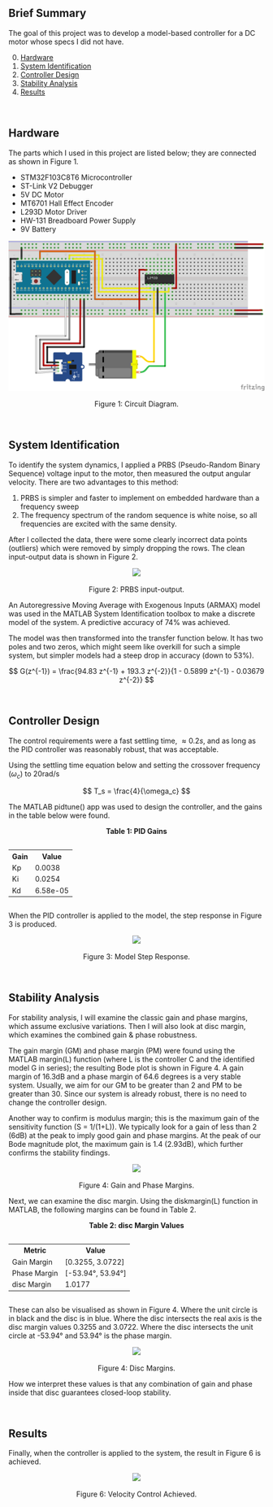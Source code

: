 ## Brief Summary
The goal of this project was to develop a model-based controller for a DC motor whose specs I did not have. 

0. [Hardware](#hardware)
1. [System Identification](#system-identification)
2. [Controller Design](#controller-design)
3. [Stability Analysis](#stability-analysis)
4. [Results](#results)

$~~~~~~~~~~$

## Hardware
The parts which I used in this project are listed below; they are connected as shown in Figure 1. 
- STM32F103C8T6 Microcontroller
- ST-Link V2 Debugger
- 5V DC Motor
- MT6701 Hall Effect Encoder
- L293D Motor Driver
- HW-131 Breadboard Power Supply
- 9V Battery

<p align="center">
  <kbd>
    <img src="https://raw.githubusercontent.com/keatinl1/Motor_System_ID_and_PID_Control/refs/heads/main/figs/circuit.png">
  </kbd>
</p>
<p align="center">
Figure 1: Circuit Diagram.
</p>

$~~~~~~~~~~$

## System Identification
To identify the system dynamics, I applied a PRBS (Pseudo-Random Binary Sequence) voltage input to the motor, then measured the output angular velocity. There are two advantages to this method: 
  1) PRBS is simpler and faster to implement on embedded hardware than a frequency sweep
  2) The frequency spectrum of the random sequence is white noise, so all frequencies are excited with the same density.

After I collected the data, there were some clearly incorrect data points (outliers) which were removed by simply dropping the rows. The clean input-output data is shown in Figure 2.

<p align="center">
  <kbd>
    <img src="https://raw.githubusercontent.com/keatinl1/dc_motor_id_and_control/refs/heads/main/figs/prbs_input_output.png">
  </kbd>
</p>
<p align="center">
Figure 2: PRBS input-output.
</p>

An Autoregressive Moving Average with Exogenous Inputs (ARMAX) model was used in the MATLAB System Identification toolbox to make a discrete model of the system. A predictive accuracy of 74% was achieved.

The model was then transformed into the transfer function below. It has two poles and two zeros, which might seem like overkill for such a simple system, but simpler models had a steep drop in accuracy (down to 53%).

$$
  G(z^{-1}) = \frac{94.83 z^{-1} + 193.3 z^{-2}}{1 - 0.5899 z^{-1} - 0.03679 z^{-2}}
$$

$~~~~~~~~~~$

## Controller Design

The control requirements were a fast settling time, $\approx0.2s$, and as long as the PID controller was reasonably robust, that was acceptable.

Using the settling time equation below and setting the crossover frequency ($\omega_c$) to 20rad/s

$$
  T_s = \frac{4}{\omega_c}
$$

The MATLAB pidtune() app was used to design the controller, and the gains in the table below were found.
<p style="text-align: center;"><strong>Table 1: PID Gains</strong></p>

<div style="display: flex; justify-content: center;">
  <table>
    <tr><th>Gain</th><th>Value</th></tr>
    <tr><td>Kp</td><td>0.0038</td></tr>
    <tr><td>Ki</td><td>0.0254</td></tr>
    <tr><td>Kd</td><td>6.58e-05</td></tr>
  </table>
</div>

When the PID controller is applied to the model, the step response in Figure 3 is produced.
<p align="center">
  <kbd>
    <img src="https://raw.githubusercontent.com/keatinl1/dc_motor_id_and_control/refs/heads/main/figs/step_response.png">
  </kbd>
</p>
<p align="center">
Figure 3: Model Step Response.
</p>

$~~~~~~~~~~$

## Stability Analysis
For stability analysis, I will examine the classic gain and phase margins, which assume exclusive variations. Then I will also look at disc margin, which examines the combined gain & phase robustness.

The gain margin (GM) and phase margin (PM) were found using the MATLAB margin(L) function (where L is the controller C and the identified model G in series); the resulting Bode plot is shown in Figure 4. A gain margin of 16.3dB and a phase margin of 64.6 degrees is a very stable system. Usually, we aim for our GM to be greater than 2 and PM to be greater than 30. Since our system is already robust, there is no need to change the controller design.

Another way to confirm is modulus margin; this is the maximum gain of the sensitivity function (S = 1/(1+L)). We typically look for a gain of less than 2 (6dB) at the peak to imply good gain and phase margins. At the peak of our Bode magnitude plot, the maximum gain is 1.4 (2.93dB), which further confirms the stability findings.

<p align="center">
  <kbd>
    <img src="https://raw.githubusercontent.com/keatinl1/dc_motor_id_and_control/refs/heads/main/figs/margins.png">
  </kbd>
</p>
<p align="center">
Figure 4: Gain and Phase Margins.
</p>

Next, we can examine the disc margin. Using the diskmargin(L) function in MATLAB, the following margins can be found in Table 2.
<p style="text-align: center;"><strong>Table 2: disc Margin Values</strong></p>

<div style="display: flex; justify-content: center;">
  <table>
    <tr><th>Metric</th><th>Value</th></tr>
    <tr><td>Gain Margin</td><td>[0.3255, 3.0722]</td></tr>
    <tr><td>Phase Margin</td><td>[-53.94°, 53.94°]</td></tr>
    <tr><td>disc Margin</td><td>1.0177</td></tr>
  </table>
</div>

These can also be visualised as shown in Figure 4. Where the unit circle is in black and the disc is in blue. Where the disc intersects the real axis is the disc margin values 0.3255 and 3.0722. Where the disc intersects the unit circle at -53.94° and 53.94° is the phase margin.

<p align="center">
  <kbd>
    <img src="https://raw.githubusercontent.com/keatinl1/dc_motor_id_and_control/refs/heads/main/figs/disk_margin_new.png">
  </kbd>
</p>
<p align="center">
Figure 4: Disc Margins.
</p>

How we interpret these values is that any combination of gain and phase inside that disc guarantees closed-loop stability.

$~~~~~~~~~~$

## Results
Finally, when the controller is applied to the system, the result in Figure 6 is achieved.
<p align="center">
  <kbd>
    <img src="https://raw.githubusercontent.com/keatinl1/dc_motor_id_and_control/refs/heads/main/figs/results1.png">
  </kbd>
</p>
<p align="center">
Figure 6: Velocity Control Achieved.
</p>
